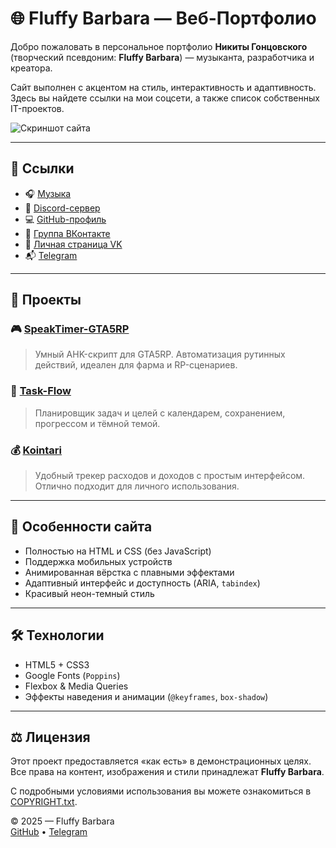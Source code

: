 # 🌐 Fluffy Barbara — Веб-Портфолио

Добро пожаловать в персональное портфолио **Никиты Гонцовского** (творческий псевдоним: **Fluffy Barbara**) — музыканта, разработчика и креатора.

Сайт выполнен с акцентом на стиль, интерактивность и адаптивность. Здесь вы найдете ссылки на мои соцсети, а также список собственных IT-проектов.

![Скриншот сайта](https://sun9-14.userapi.com/impg/CYlpIoJ_9zOZs91afE3TJUMJbPWOPHLejgt_yA/0n4OAC5MCCI.jpg?size=1620x2160&quality=95&sign=e6a890c1e44680d2d97ff99d9d034c23&type=album)

---

## 🔗 Ссылки

- 🎧 [Музыка](https://band.link/fluffybarbara)
- 💬 [Discord-сервер](https://discord.gg/QxNGkTxgx2)
- 💻 [GitHub-профиль](https://github.com/FluffyBarbara)
- 🖤 [Группа ВКонтакте](https://vk.com/fluffybarbarapage)
- 👤 [Личная страница VK](https://vk.com/fluffybarbara)
- 📬 [Telegram](https://t.me/fluffy_barbara)

---

## 🚀 Проекты

### 🎮 [SpeakTimer-GTA5RP](https://github.com/FluffyBarbara/SpeakTimer-GTA5RP)
> Умный AHK-скрипт для GTA5RP. Автоматизация рутинных действий, идеален для фарма и RP-сценариев.

### 📅 [Task-Flow](https://github.com/FluffyBarbara/Task-Flow)
> Планировщик задач и целей с календарем, сохранением, прогрессом и тёмной темой.

### 💰 [Kointari](https://github.com/FluffyBarbara/Kointari)
> Удобный трекер расходов и доходов с простым интерфейсом. Отлично подходит для личного использования.

---

## 🧠 Особенности сайта

- Полностью на HTML и CSS (без JavaScript)
- Поддержка мобильных устройств
- Анимированная вёрстка с плавными эффектами
- Адаптивный интерфейс и доступность (ARIA, `tabindex`)
- Красивый неон-темный стиль

---

## 🛠️ Технологии

- HTML5 + CSS3
- Google Fonts (`Poppins`)
- Flexbox & Media Queries
- Эффекты наведения и анимации (`@keyframes`, `box-shadow`)

---

## ⚖️ Лицензия

Этот проект предоставляется «как есть» в демонстрационных целях. Все права на контент, изображения и стили принадлежат **Fluffy Barbara**.

С подробными условиями использования вы можете ознакомиться в [COPYRIGHT.txt](https://github.com/FluffyBarbara/fluffybarbara.github.io/blob/main/COPYRIGHT.txt).

© 2025 — Fluffy Barbara  
[GitHub](https://github.com/FluffyBarbara) • [Telegram](https://t.me/fluffy_barbara)
